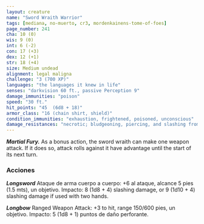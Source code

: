```yaml
---
layout: creature
name: "Sword Wraith Warrior"
tags: [mediana, no-muerto, cr3, mordenkainens-tome-of-foes]
page_number: 241
cha: 10 (0)
wis: 9 (0)
int: 6 (-2)
con: 17 (+3)
dex: 12 (+1)
str: 18 (+4)
size: Medium undead
alignment: legal maligna
challenge: "3 (700 XP)"
languages: "the languages it knew in life"
senses: "darkvision 60 ft., passive Perception 9"
damage_immunities: "poison"
speed: "30 ft."
hit_points: "45  (6d8 + 18)"
armor_class: "16 (chain shirt, shield)"
condition_immunities: "exhaustion, frightened, poisoned, unconscious"
damage_resistances: "necrotic; bludgeoning, piercing, and slashing from nonmagical attacks"
---
```


***Martial Fury.*** As a bonus action, the sword wraith can make one weapon attack. If it does so, attack rolls against it have advantage until the start of its next turn.

### Acciones

***Longsword*** Ataque de arma cuerpo a cuerpo: +6 al ataque, alcance 5 pies (1.5 mts), un objetivo. Impacto: 8 (1d8 + 4) slashing damage, or 9 (1d10 + 4) slashing damage if used with two hands.

***Longbow*** Ranged Weapon Attack: +3 to hit, range 150/600 pies, un objetivo. Impacto: 5 (1d8 + 1) puntos de daño perforante.